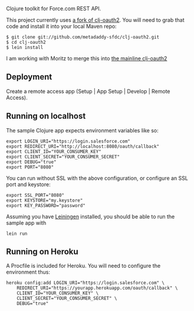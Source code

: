 Clojure toolkit for Force.com REST API. 

This project currently uses [a fork of clj-oauth2](https://github.com/metadaddy-sfdc/clj-oauth2). You will need to grab that code and install it into your local Maven repo:

    $ git clone git://github.com/metadaddy-sfdc/clj-oauth2.git
    $ cd clj-oauth2
    $ lein install

I am working with Moritz to merge this into [the mainline clj-oauth2](https://github.com/DerGuteMoritz/clj-oauth2)

Deployment
----------

Create a remote access app (Setup | App Setup | Develop | Remote Access).

Running on localhost
--------------------

The sample Clojure app expects environment variables like so:

    export LOGIN_URI="https://login.salesforce.com"
    export REDIRECT_URI="http://localhost:8080/oauth/callback"
    export CLIENT_ID="YOUR_CONSUMER_KEY"
    export CLIENT_SECRET="YOUR_CONSUMER_SECRET"
    export DEBUG="true"
    export PORT="8080"
    
You can run without SSL with the above configuration, or configure an SSL port and keystore:
    
    export SSL_PORT="8080"
    export KEYSTORE="my.keystore"
    export KEY_PASSWORD="password"
    
Assuming you have [Leiningen](https://github.com/technomancy/leiningen) installed, you should be able to run the sample app with

    lein run

Running on Heroku
-----------------

A Procfile is included for Heroku. You will need to configure the environment thus:

    heroku config:add LOGIN_URI="https://login.salesforce.com" \
        REDIRECT_URI="https://yourapp.herokuapp.com/oauth/callback" \
        CLIENT_ID="YOUR_CONSUMER_KEY" \
        CLIENT_SECRET="YOUR_CONSUMER_SECRET" \
        DEBUG="true"